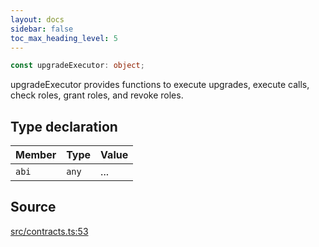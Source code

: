 ```yaml
---
layout: docs
sidebar: false
toc_max_heading_level: 5
---
```


```ts
const upgradeExecutor: object;
```

upgradeExecutor provides functions to execute upgrades, execute calls, check
roles, grant roles, and revoke roles.

## Type declaration

| Member | Type | Value |
| :------ | :------ | :------ |
| `abi` | `any` | ... |

## Source

[src/contracts.ts:53](https://github.com/OffchainLabs/arbitrum-orbit-sdk/blob/cfcbd32d6879cf7817a33b24f062a0fd879ea257/src/contracts.ts#L53)

